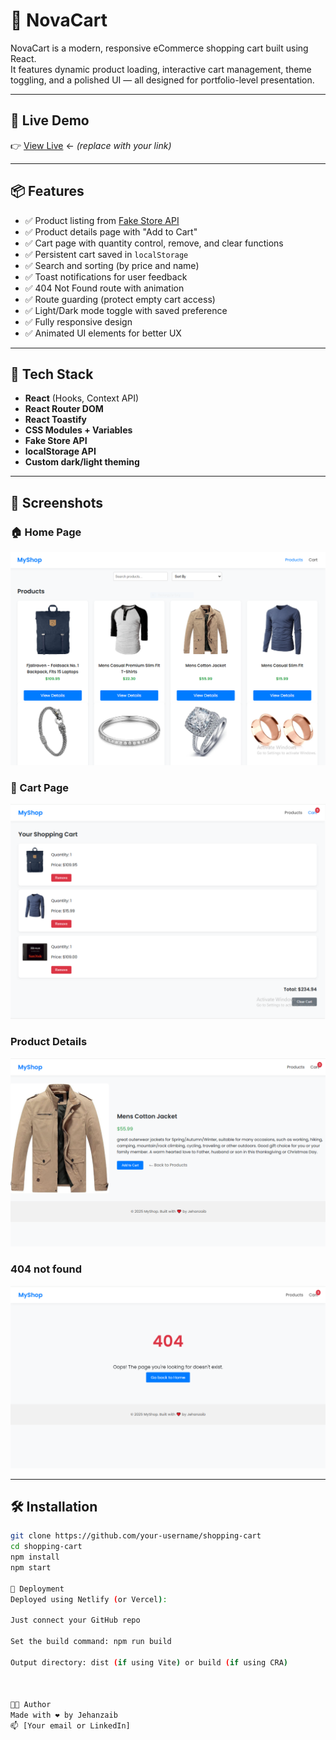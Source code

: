 # 🛒 NovaCart

NovaCart is a modern, responsive eCommerce shopping cart built using React.  
It features dynamic product loading, interactive cart management, theme toggling, and a polished UI — all designed for portfolio-level presentation.

---

## 🚀 Live Demo
👉 [View Live](https://your-app.netlify.app) ← *(replace with your link)*

---

## 📦 Features

- ✅ Product listing from [Fake Store API](https://fakestoreapi.com/)
- ✅ Product details page with "Add to Cart"
- ✅ Cart page with quantity control, remove, and clear functions
- ✅ Persistent cart saved in `localStorage`
- ✅ Search and sorting (by price and name)
- ✅ Toast notifications for user feedback
- ✅ 404 Not Found route with animation
- ✅ Route guarding (protect empty cart access)
- ✅ Light/Dark mode toggle with saved preference
- ✅ Fully responsive design
- ✅ Animated UI elements for better UX


---

## 🧰 Tech Stack

- **React** (Hooks, Context API)
- **React Router DOM**
- **React Toastify**
- **CSS Modules + Variables**
- **Fake Store API**
- **localStorage API**
- **Custom dark/light theming**

---


## 📸 Screenshots

### 🏠 Home Page
![Home Page](./public/screenshots/homepage.png)

### 🛒 Cart Page
![Cart Page](./public/screenshots/cart.png)

### Product Details
![Product Details Page](./public/screenshots/productDetails.png)

### 404 not found
![404 not found Page](./public/screenshots/404page.png)


---

## 🛠️ Installation

```bash
git clone https://github.com/your-username/shopping-cart
cd shopping-cart
npm install
npm start

🧪 Deployment
Deployed using Netlify (or Vercel):

Just connect your GitHub repo

Set the build command: npm run build

Output directory: dist (if using Vite) or build (if using CRA)



👨‍💻 Author
Made with ❤️ by Jehanzaib
📫 [Your email or LinkedIn]
